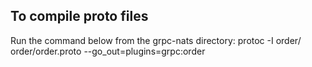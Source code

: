 ## To compile proto files
Run the command below from the grpc-nats directory:
protoc -I order/ order/order.proto --go_out=plugins=grpc:order
